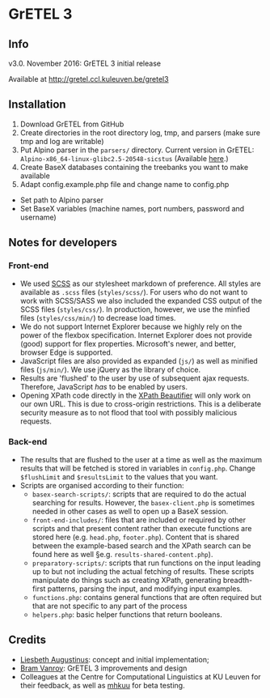 # GrETEL 3

## Info

v3.0. November 2016: GrETEL 3 initial release

Available at http://gretel.ccl.kuleuven.be/gretel3


## Installation

1. Download GrETEL from GitHub
2. Create directories in the root directory log, tmp, and parsers (make sure tmp and log are writable)
3. Put Alpino parser in the `parsers/` directory. Current version in GrETEL: `Alpino-x86_64-linux-glibc2.5-20548-sicstus` (Available [here](http://www.let.rug.nl/vannoord/alp/Alpino/versions/binary).)
4. Create BaseX databases containing the treebanks you want to make available 
5. Adapt config.example.php file and change name to config.php
  * Set path to Alpino parser
  * Set BaseX variables (machine names, port numbers, password and username)


## Notes for developers

### Front-end
* We used [SCSS](http://sass-lang.com/documentation/file.SCSS_FOR_SASS_USERS.html) as our stylesheet markdown of preference. All styles are available as `.scss` files (`styles/scss/`). For users who do not want to work with SCSS/SASS we also included the expanded CSS output of the SCSS files (`styles/css/`). In production, however, we use the minfied files (`styles/css/min/`) to decrease load times.
* We do not support Internet Explorer because we highly rely on the power of the flexbox specification. Internet Explorer does not provide (good) support for flex properties. Microsoft's newer, and better, browser Edge is supported.
* JavaScript files are also provided as expanded (`js/`) as well as minified files (`js/min/`). We use jQuery as the library of choice.
* Results are 'flushed' to the user by use of subsequent ajax requests. Therefore, JavaScript _has_ to be enabled by users.
* Opening XPath code directly in the [XPath Beautifier](http://bramvanroy.be/projects/xpath-beautifier/) will only work on our own URL. This is due to cross-origin restrictions. This is a deliberate security measure as to not flood that tool with possibly malicious requests.


### Back-end
* The results that are flushed to the user at a time as well as the maximum results that will be fetched is stored in variables in `config.php`. Change `$flushLimit` and `$resultsLimit` to the values that you want.
* Scripts are organised according to their function:
  * `basex-search-scripts/`: scripts that are required to do the actual searching for results. However, the `basex-client.php` is sometimes needed in other cases as well to open up a BaseX session.
  * `front-end-includes/`: files that are included or required by other scripts and that present content rather than execute functions are stored here (e.g. `head.php`, `footer.php`). Content that is shared between the example-based search and the XPath search can be found here as well §e.g. `results-shared-content.php`).
  * `preparatory-scripts/`: scripts that run functions on the input leading up to but not including the actual fetching of results. These scripts manipulate do things such as creating XPath, generating breadth-first patterns, parsing the input, and modifying input examples.
  * `functions.php`: contains general functions that are often required but that are not specific to any part of the process
  * `helpers.php`: basic helper functions that return booleans.

## Credits

* [Liesbeth Augustinus](http://www.ccl.kuleuven.be/~liesbeth/): concept and initial implementation;
* [Bram Vanroy](http://bramvanroy.be/): GrETEL 3 improvements and design
* Colleagues at the Centre for Computational Linguistics at KU Leuven for their feedback, as well as [mhkuu](https://github.com/mhkuu) for beta testing.

